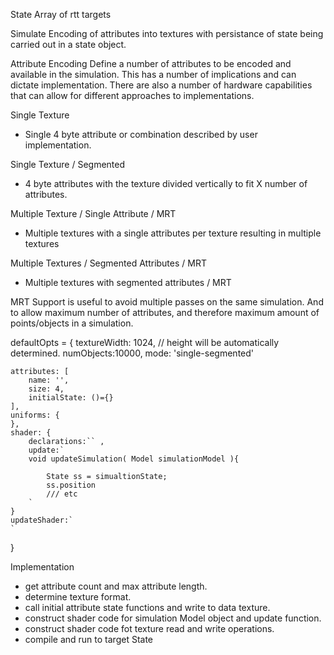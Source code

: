 


State
Array of rtt targets

Simulate
Encoding of attributes into textures with persistance of 
state being carried out in a state object.

Attribute Encoding
Define a number of attributes to be encoded and available in the simulation.
This has a number of implications and can dictate implementation. There are also a
number of hardware capabilities that can allow for different approaches to implementations.

Single Texture 
- Single 4 byte attribute or combination described by user implementation.

Single Texture / Segmented
- 4 byte attributes with the texture divided vertically to fit X number of attributes.

Multiple Texture / Single Attribute / MRT
- Multiple textures with a single attributes per texture resulting
in multiple textures  

Multiple Textures / Segmented Attributes / MRT
- Multiple textures with segmented attributes / MRT

MRT Support is useful to avoid multiple passes on the same simulation.
And to allow maximum number of attributes, and therefore maximum amount of points/objects
in a simulation. 


defaultOpts = {
    textureWidth: 1024,  // height will be automatically determined.
    numObjects:10000,
    mode: 'single-segmented' 
    
    attributes: [
        name: '',
        size: 4,
        initialState: ()={}
    ],
    uniforms: {
    },
    shader: {
        declarations:`` ,
        update:`
        void updateSimulation( Model simulationModel ){
            
            State ss = simualtionState;
            ss.position
            /// etc
        `
    }
    updateShader:`
    `      
}


Implementation

- get attribute count and max attribute length.
- determine texture format.
- call initial attribute state functions and write to data texture.
- construct shader code for simulation Model object and update function.
- construct shader code fot texture read and write operations.
- compile and run to target State
